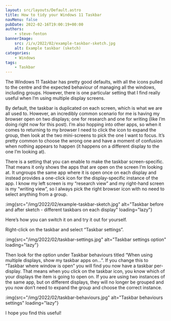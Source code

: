 ```yaml
---
layout: src/layouts/Default.astro
title: How to tidy your Windows 11 Taskbar
navMenu: false
pubDate: 2022-02-16T19:00:19+00:00
authors:
    - steve-fenton
bannerImage:
    src: /i/x/2022/02/example-taskbar-sketch.jpg
    alt: Example taskbar (sketch)
categories:
    - Windows
tags:
    - Taskbar
---
```


The Windows 11 Taskbar has pretty good defaults, with all the icons pulled to the centre and the expected behaviour of managing all the windows, including groups. However, there is one particular setting that I find really useful when I’m using multiple display screens.

By default, the taskbar is duplicated on each screen, which is what we are all used to. However, an incredibly common scenario for me is having my browser open on two displays; one for research and one for writing (like I’m doing right now for this post). I’m also hopping into other apps, so when it comes to returning to my browser I need to click the icon to expand the group, then look at the two mini-screens to pick the one I want to focus. It’s pretty common to choose the wrong one and have a moment of confusion when nothing appears to happen (it happens on a different display to the one I’m looking at).

There is a setting that you can enable to make the taskbar screen-specific. That means it only shows the apps that are open on the screen I’m looking at. It ungroups the same app where it is open once on each display and instead provides a one-click icon for the display-specific instance of the app. I know my left screen is my “research view” and my right-hand screen is my “writing view”, so I always pick the right browser icon with no need to select anything from a group.

:img{src="/img/2022/02/example-taskbar-sketch.jpg" alt="Taskbar before and after sketch - different taskbars on each display" loading="lazy"}

Here’s how you can switch it on and try it out for yourself.

Right-click on the taskbar and select “Taskbar settings”.

:img{src="/img/2022/02/taskbar-settings.jpg" alt="Taskbar settings option" loading="lazy"}

Then look for the option under Taskbar behaviours titled “When using multiple displays, show my taskbar apps on…”. If you change this to “Taskbar where window is open” you will find you now have a taskbar per-display. That means when you click on the taskbar icon, you know which of your displays the item is going to open on. If you are using two instances of the same app, but on different displays, they will no longer be grouped and you now don’t need to expand the group and choose the correct instance.

:img{src="/img/2022/02/taskbar-behaviours.jpg" alt="Taskbar behaviours settings" loading="lazy"}

I hope you find this useful!